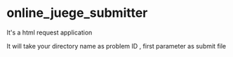 # online_juege_submitter
It's a html request application

It will take your directory name as problem ID , first parameter as submit file
